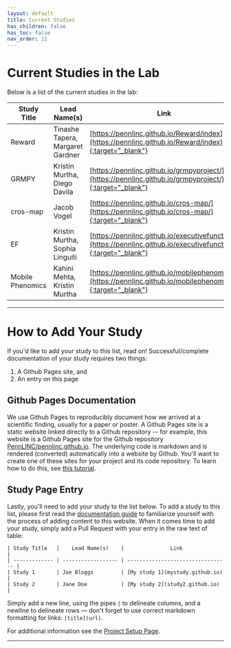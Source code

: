 ```yaml
---
layout: default
title: Current Studies
has_children: false
has_toc: false
nav_order: 11
---
```


# Current Studies in the Lab

Below is a list of the current studies in the lab:

| Study Title |    Lead Name(s)    |               Link                |
| ------------- | --------------- | --------------------------------- |
| Reward    | Tinashe Tapera, Margaret Gardner | [https://pennlinc.github.io/Reward/index](https://pennlinc.github.io/Reward/index){:target="_blank"} |
| GRMPY | Kristin Murtha, Diego Davila | [https://pennlinc.github.io/grmpyproject/](https://pennlinc.github.io/grmpyproject/){:target="_blank"} |
| cros-map | Jacob Vogel | [https://pennlinc.github.io/cros-map/](https://pennlinc.github.io/cros-map/){:target="_blank"} |
| EF | Kristin Murtha, Sophia Linguiti | [https://pennlinc.github.io/executivefunction/](https://pennlinc.github.io/executivefunction/){:target="_blank"} |
| Mobile Phenomics | Kahini Mehta, Kristin Murtha | [https://pennlinc.github.io/mobilephenomics/](https://pennlinc.github.io/mobilephenomics/){:target="_blank"} |

---------------------------------------------------------------------------------

# How to Add Your Study

If you'd like to add your study to this list, read on! Successful/complete documentation of your study requires two things:

1. A Github Pages site, and
2. An entry on this page

## Github Pages Documentation

We use Github Pages to reproducibly document how we arrived at a scientific finding, usually for a paper or poster. A Github Pages site is a static website linked directly to a Github repository -- for example, this website is a Github Pages site for the Github repository [PennLINC/pennlinc.github.io](https://github.com/PennLINC/PennLINC.github.io). The underlying code is markdown and is rendered (converted) automatically into a website by Github. You'll want to create one of these sites for your project and its code repository. To learn how to do this, see [this tutorial](/docs/Contributing/project-documentation/).

## Study Page Entry

Lastly, you'll need to add your study to the list below.
To add a study to this list, please first read the [documentation guide](/docs/Contributing/documentation_guidelines) to familiarize yourself with the process of adding content to this website. When it comes time to add your study, simply add a Pull Request with your entry in the raw text of table:

```
| Study Title   |    Lead Name(s)    |               Link                |
| ------------- | ------------------ | --------------------------------- |
| Study 1       | Joe Bloggs         | [My study 1](mystudy.github.io)   |
| Study 2       | Jane Doe           | [My study 2](study2.github.io)    |
```

Simply add a new line, using the pipes `|` to delineate columns, and a newline to delineate rows — don't forget to use correct markdown formatting for links: `[title](url)`.

For additional information see the [Project Setup Page](/docs/LabHome/ProjectSetup/).

----------------------------------------


